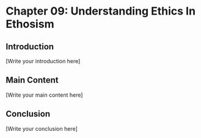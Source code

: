 # Chapter 09: Understanding Ethics In Ethosism

## Introduction

[Write your introduction here]

## Main Content

[Write your main content here]

## Conclusion

[Write your conclusion here]